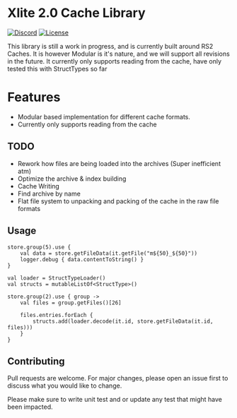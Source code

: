 # Xlite 2.0 Cache Library

[![Discord](https://img.shields.io/discord/212385463418355713?color=%237289DA&logo=Discord&logoColor=%237289DA)](https://discord.gg/3scgBkrfMG)
[![License](https://img.shields.io/github/license/xlite2/xlite)](#)

This library is still a work in progress, and is currently built around RS2 Caches. It is however Modular is it's nature, and we will support all revisions in the future.
It currently only supports reading from the cache, have only tested this with StructTypes so far

# Features
- Modular based implementation for different cache formats.
- Currently only supports reading from the cache

## TODO
- Rework how files are being loaded into the archives (Super inefficient atm)
- Optimize the archive & index building
- Cache Writing
- Find archive by name
- Flat file system to unpacking and packing of the cache in the raw file formats

## Usage

```
store.group(5).use {
    val data = store.getFileData(it.getFile("m${50}_${50}"))
    logger.debug { data.contentToString() }
}

val loader = StructTypeLoader()
val structs = mutableListOf<StructType>()

store.group(2).use { group ->
    val files = group.getFiles()[26]

    files.entries.forEach {
        structs.add(loader.decode(it.id, store.getFileData(it.id, files)))
    }
}
```


## Contributing
Pull requests are welcome. For major changes, please open an issue first to discuss what you would like to change.

Please make sure to write unit test and or update any test that might have been impacted.
